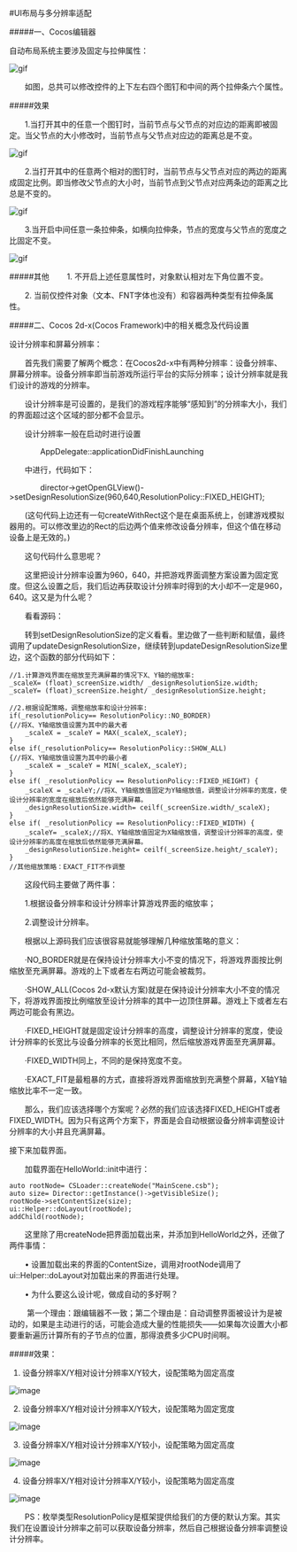#UI布局与多分辨率适配


#####一、Cocos编辑器

自动布局系统主要涉及固定与拉伸属性：
 
![gif](res/gif001.gif) 

&emsp;&emsp;如图，总共可以修改控件的上下左右四个图钉和中间的两个拉伸条六个属性。

#####效果

&emsp;&emsp;1.当打开其中的任意一个图钉时，当前节点与父节点的对应边的距离即被固定。当父节点的大小修改时，当前节点与父节点对应边的距离总是不变。

![gif](res/gif002.gif) 
 
&emsp;&emsp;2.当打开其中的任意两个相对的图钉时，当前节点与父节点对应的两边的距离成固定比例。即当修改父节点的大小时，当前节点到父节点对应两条边的距离之比总是不变的。

![gif](res/gif003.gif) 
 
&emsp;&emsp;3.当开启中间任意一条拉伸条，如横向拉伸条，节点的宽度与父节点的宽度之比固定不变。

![gif](res/gif004.gif) 
 
#####其他
&emsp;&emsp;1. 不开启上述任意属性时，对象默认相对左下角位置不变。

&emsp;&emsp;2. 当前仅控件对象（文本、FNT字体也没有）和容器两种类型有拉伸条属性。


#####二、Cocos 2d-x(Cocos Framework)中的相关概念及代码设置

设计分辨率和屏幕分辨率： 

&emsp;&emsp;首先我们需要了解两个概念：在Cocos2d-x中有两种分辨率：设备分辨率、屏幕分辨率。设备分辨率即当前游戏所运行平台的实际分辨率；设计分辨率就是我们设计的游戏的分辨率。 

&emsp;&emsp;设计分辨率是可设置的，是我们的游戏程序能够“感知到”的分辨率大小，我们的界面超过这个区域的部分都不会显示。

&emsp;&emsp;设计分辨率一般在启动时进行设置

&emsp;&emsp;&emsp;&emsp;AppDelegate::applicationDidFinishLaunching

&emsp;&emsp;中进行，代码如下：

&emsp;&emsp;&emsp;&emsp;director->getOpenGLView()->setDesignResolutionSize(960,640,ResolutionPolicy::FIXED_HEIGHT);

&emsp;&emsp;(这句代码上边还有一句createWithRect这个是在桌面系统上，创建游戏模拟器用的。可以修改里边的Rect的后边两个值来修改设备分辨率，但这个值在移动设备上是无效的。)

&emsp;&emsp;这句代码什么意思呢？

&emsp;&emsp;这里把设计分辨率设置为960，640，并把游戏界面调整方案设置为固定宽度。但这么设置之后，我们后边再获取设计分辨率时得到的大小却不一定是960，640。这又是为什么呢？

&emsp;&emsp;看看源码：

&emsp;&emsp;转到setDesignResolutionSize的定义看看。里边做了一些判断和赋值，最终调用了updateDesignResolutionSize，继续转到updateDesignResolutionSize里边，这个函数的部分代码如下：

	//1.计算游戏界面在缩放至充满屏幕的情况下X、Y轴的缩放率:
    _scaleX= (float)_screenSize.width/ _designResolutionSize.width;
    _scaleY= (float)_screenSize.height/ _designResolutionSize.height;
  
    //2.根据设配策略，调整缩放率和设计分辨率:
    if(_resolutionPolicy== ResolutionPolicy::NO_BORDER)
    {//将X、Y轴缩放值设置为其中的最大者
        _scaleX = _scaleY = MAX(_scaleX,_scaleY);
    }
    else if(_resolutionPolicy== ResolutionPolicy::SHOW_ALL)
    {//将X、Y轴缩放值设置为其中的最小者
        _scaleX = _scaleY = MIN(_scaleX,_scaleY);
    }
    else if( _resolutionPolicy == ResolutionPolicy::FIXED_HEIGHT) {
        _scaleX = _scaleY;//将X、Y轴缩放值固定为Y轴缩放值，调整设计分辨率的宽度，使设计分辨率的宽度在缩放后依然能够充满屏幕。
        _designResolutionSize.width= ceilf(_screenSize.width/_scaleX);
    }
    else if( _resolutionPolicy == ResolutionPolicy::FIXED_WIDTH) {
        _scaleY= _scaleX;//将X、Y轴缩放值固定为X轴缩放值，调整设计分辨率的高度，使设计分辨率的高度在缩放后依然能够充满屏幕。
        _designResolutionSize.height= ceilf(_screenSize.height/_scaleY);
    }
    //其他缩放策略：EXACT_FIT不作调整
&emsp;&emsp;这段代码主要做了两件事：

&emsp;&emsp;1.根据设备分辨率和设计分辨率计算游戏界面的缩放率；

&emsp;&emsp;2.调整设计分辨率。

&emsp;&emsp;根据以上源码我们应该很容易就能够理解几种缩放策略的意义：

&emsp;&emsp;·NO_BORDER就是在保持设计分辨率大小不变的情况下，将游戏界面按比例缩放至充满屏幕。游戏的上下或者左右两边可能会被裁剪。

&emsp;&emsp;·SHOW_ALL(Cocos 2d-x默认方案)就是在保持设计分辨率大小不变的情况下，将游戏界面按比例缩放至设计分辨率的其中一边顶住屏幕。游戏上下或者左右两边可能会有黑边。

&emsp;&emsp;·FIXED_HEIGHT就是固定设计分辨率的高度，调整设计分辨率的宽度，使设计分辨率的长宽比与设备分辨率的长宽比相同，然后缩放游戏界面至充满屏幕。

&emsp;&emsp;·FIXED_WIDTH同上，不同的是保持宽度不变。

&emsp;&emsp;·EXACT_FIT是最粗暴的方式，直接将游戏界面缩放到充满整个屏幕，X轴Y轴缩放比率不一定一致。

&emsp;&emsp;那么，我们应该选择哪个方案呢？必然的我们应该选择FIXED_HEIGHT或者FIXED_WIDTH。因为只有这两个方案下，界面是会自动根据设备分辨率调整设计分辨率的大小并且充满屏幕。

接下来加载界面。

&emsp;&emsp;加载界面在HelloWorld::init中进行：

	auto rootNode= CSLoader::createNode("MainScene.csb");
    auto size= Director::getInstance()->getVisibleSize();
    rootNode->setContentSize(size);
    ui::Helper::doLayout(rootNode);
    addChild(rootNode);

&emsp;&emsp;这里除了用createNode把界面加载出来，并添加到HelloWorld之外，还做了两件事情：

&emsp;&emsp;•	设置加载出来的界面的ContentSize，调用对rootNode调用了ui::Helper::doLayout对加载出来的界面进行处理。

&emsp;&emsp;•	为什么要这么设计呢，做成自动的多好啊？

&emsp;&emsp; 第一个理由：跟编辑器不一致；第二个理由是：自动调整界面被设计为是被动的，如果是主动进行的话，可能会造成大量的性能损失——如果每次设置大小都要重新遍历计算所有的子节点的位置，那得浪费多少CPU时间啊。

#####效果：

1. 设备分辨率X/Y相对设计分辨率X/Y较大，设配策略为固定高度

![image](res/image006.png) 
 
2. 设备分辨率X/Y相对设计分辨率X/Y较大，设配策略为固定宽度

![image](res/image007.png) 
 
3. 设备分辨率X/Y相对设计分辨率X/Y较小，设配策略为固定高度

![image](res/image008.png) 
 
4. 设备分辨率X/Y相对设计分辨率X/Y较小，设配策略为固定高度

![image](res/image009.png) 

&emsp;&emsp;PS：枚举类型ResolutionPolicy是框架提供给我们的方便的默认方案。其实我们在设置设计分辨率之前可以获取设备分辨率，然后自己根据设备分辨率调整设计分辨率。


